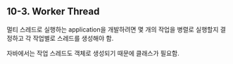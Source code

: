 ## 10-3. Worker Thread


멀티 스레드로 실행하는 application을 개발하려면 몇 개의 작업을 병렬로 실행할지 결정하고 각 작업별로 스레드를 생성해야 함.

자바에서는 작업 스레드도 객체로 생성되기 때문에 클래스가 필요함.